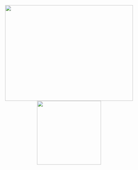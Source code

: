 <p align="center">
<img src="https://github-readme-stats.vercel.app/api?username=JingyuanZhou&count_private=true&show_icons=true&count_private=true&sanitize=true" width="400px" height="300px" alt="" /><img src="https://github-readme-stats.vercel.app/api/top-langs/?username=JingyuanZhou&hide=jupyter%20notebook&layout=compact" height="200px" alt="" />
</p>
